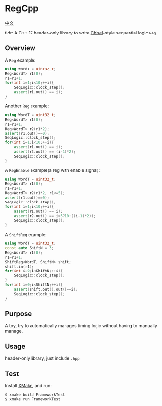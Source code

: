 # RegCpp

[中文](./README.cn.md)

tldr: A C++ 17 header-only library to write [Chisel](https://www.chisel-lang.org/)-style sequential logic `Reg`

## Overview

A `Reg` example:
```cpp
using WordT = uint32_t;
Reg<WordT> r1(0);
r1=r1+1;
for(int i=1;i<10;++i){
    SeqLogic::clock_step();
    assert(r1.out() == i);
}
```

Another `Reg` example:
```cpp
using WordT = uint32_t;
Reg<WordT> r1(0);
r1=r1+1;
Reg<WordT> r2(r1*2);
assert(r1.out()==0);
SeqLogic::clock_step();
for(int i=1;i<10;++i){
    assert(r1.out() == i);
    assert(r2.out() == (i-1)*2);
    SeqLogic::clock_step();
}
```

A `RegEnable` example(a reg with enable signal):
```cpp
using WordT = uint32_t;
Reg<WordT> r1(0);
r1=r1+1;
Reg<WordT> r2(r1*2, r1<=5);
assert(r1.out()==0);
SeqLogic::clock_step();
for(int i=1;i<10;++i){
    assert(r1.out() == i);
    assert(r2.out() == i>5?10:((i-1)*2));
    SeqLogic::clock_step();
}
```

A `ShiftReg` example:
```cpp
using WordT = uint32_t;
const auto ShiftN = 3;
Reg<WordT> r1(0);
r1=r1+1;
ShiftReg<WordT, ShiftN> shift;
shift.in(r1);
for(int i=0;i<ShiftN;++i){
    SeqLogic::clock_step();
}
for(int i=0;i<ShiftN;++i){
    assert(shift.out().out()==i);
    SeqLogic::clock_step();
}
```

## Purpose

A toy, try to automatically manages timing logic without having to manually manage.

## Usage

header-only library, just include `.hpp`

## Test

Install [XMake](https://github.com/xmake-io/xmake/), and run:
```shell
$ xmake build FrameworkTest
$ xmake run FrameworkTest
```